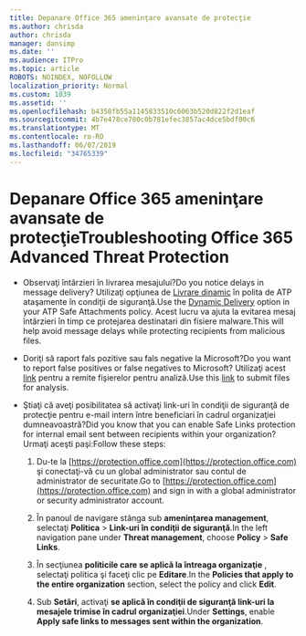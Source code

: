```yaml
---
title: Depanare Office 365 ameninţare avansate de protecţie
ms.author: chrisda
author: chrisda
manager: dansimp
ms.date: ''
ms.audience: ITPro
ms.topic: article
ROBOTS: NOINDEX, NOFOLLOW
localization_priority: Normal
ms.custom: 1039
ms.assetid: ''
ms.openlocfilehash: b4358fb55a1145833510c6063b520d822f2d1eaf
ms.sourcegitcommit: 4b7e478ce700c0b781efec3857ac4dce5bdf00c6
ms.translationtype: MT
ms.contentlocale: ro-RO
ms.lasthandoff: 06/07/2019
ms.locfileid: "34765339"
---
```

# <a name="troubleshooting-office-365-advanced-threat-protection"></a><span data-ttu-id="d9085-102">Depanare Office 365 ameninţare avansate de protecţie</span><span class="sxs-lookup"><span data-stu-id="d9085-102">Troubleshooting Office 365 Advanced Threat Protection</span></span>

- <span data-ttu-id="d9085-103">Observaţi întârzieri în livrarea mesajului?</span><span class="sxs-lookup"><span data-stu-id="d9085-103">Do you notice delays in message delivery?</span></span> <span data-ttu-id="d9085-104">Utilizaţi opţiunea de [Livrare dinamic](https://docs.microsoft.com/office365/securitycompliance/dynamic-delivery-and-previewing) în polita de ATP ataşamente în condiţii de siguranţă.</span><span class="sxs-lookup"><span data-stu-id="d9085-104">Use the [Dynamic Delivery](https://docs.microsoft.com/office365/securitycompliance/dynamic-delivery-and-previewing) option in your ATP Safe Attachments policy.</span></span> <span data-ttu-id="d9085-105">Acest lucru va ajuta la evitarea mesaj întârzieri în timp ce protejarea destinatari din fisiere malware.</span><span class="sxs-lookup"><span data-stu-id="d9085-105">This will help avoid message delays while protecting recipients from malicious files.</span></span>

- <span data-ttu-id="d9085-106">Doriţi să raport fals pozitive sau fals negative la Microsoft?</span><span class="sxs-lookup"><span data-stu-id="d9085-106">Do you want to report false positives or false negatives to Microsoft?</span></span> <span data-ttu-id="d9085-107">Utilizaţi acest [link](https://www.microsoft.com/wdsi/filesubmission/) pentru a remite fişierelor pentru analiză.</span><span class="sxs-lookup"><span data-stu-id="d9085-107">Use this [link](https://www.microsoft.com/wdsi/filesubmission/) to submit files for analysis.</span></span>

- <span data-ttu-id="d9085-108">Ştiaţi că aveţi posibilitatea să activaţi link-uri în condiţii de siguranţă de protecţie pentru e-mail intern între beneficiari în cadrul organizaţiei dumneavoastră?</span><span class="sxs-lookup"><span data-stu-id="d9085-108">Did you know that you can enable Safe Links protection for internal email sent between recipients within your organization?</span></span> <span data-ttu-id="d9085-109">Urmaţi aceşti paşi:</span><span class="sxs-lookup"><span data-stu-id="d9085-109">Follow these steps:</span></span>

  1. <span data-ttu-id="d9085-110">Du-te la [https://protection.office.com](https://protection.office.com) şi conectaţi-vă cu un global administrator sau contul de administrator de securitate.</span><span class="sxs-lookup"><span data-stu-id="d9085-110">Go to [https://protection.office.com](https://protection.office.com) and sign in with a global administrator or security administrator account.</span></span>

  2. <span data-ttu-id="d9085-111">În panoul de navigare stânga sub **ameninţarea management**, selectaţi **Politica** \> **Link-uri în condiţii de siguranţă**.</span><span class="sxs-lookup"><span data-stu-id="d9085-111">In the left navigation pane under **Threat management**, choose **Policy** \> **Safe Links**.</span></span>

  3. <span data-ttu-id="d9085-112">În secţiunea **politicile care se aplică la întreaga organizaţie** , selectaţi politica şi faceţi clic pe **Editare**.</span><span class="sxs-lookup"><span data-stu-id="d9085-112">In the **Policies that apply to the entire organization** section, select the policy and click **Edit**.</span></span>

  4. <span data-ttu-id="d9085-113">Sub **Setări**, activaţi **se aplică în condiţii de siguranţă link-uri la mesajele trimise în cadrul organizaţiei**.</span><span class="sxs-lookup"><span data-stu-id="d9085-113">Under **Settings**, enable **Apply safe links to messages sent within the organization**.</span></span>
